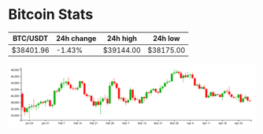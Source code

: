 # Bitcoin Stats

BTC/USDT|24h change|24h high|24h low|
|---|---|---|---|
|$38401.96|-1.43%|$39144.00|$38175.00|

<img src="./chart.svg">
